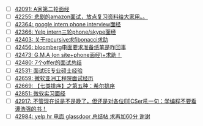 - [ ] [42091: A家第二轮面经](http://instant.1point3acres.com/thread/42091)
- [ ] [42255: 悲剧的amazon面试，放点复习资料给大家用。。](http://instant.1point3acres.com/thread/42255)
- [ ] [42364: google intern phone interview面经](http://instant.1point3acres.com/thread/42364)
- [ ] [42366: Yelp intern三轮phone/skype面经](http://instant.1point3acres.com/thread/42366)
- [ ] [42403: 关于recursive求fibonacci求助](http://instant.1point3acres.com/thread/42403)
- [ ] [42456: bloomberg电面要求准备纸笔是咋回事](http://instant.1point3acres.com/thread/42456)
- [ ] [42473: G,M,A (on site+phone面经)+求助！](http://instant.1point3acres.com/thread/42473)
- [ ] [42480: 7个offer的面试总结](http://instant.1point3acres.com/thread/42480)
- [ ] [42531: 面试EE专业硕士经验](http://instant.1point3acres.com/thread/42531)
- [ ] [42659: 微软亚洲工程院面试经历](http://instant.1point3acres.com/thread/42659)
- [ ] [42669: 【七类排序】之第五种：希尔排序](http://instant.1point3acres.com/thread/42669)
- [ ] [42851: 微软实习面经](http://instant.1point3acres.com/thread/42851)
- [ ] [42917: 不管现在说是不是晚了，但还是对各位EECSer吼一句：学编程不要看谭浩强的书！](http://instant.1point3acres.com/thread/42917)
- [ ] [42984: yelp hr 电面 glassdoor 总结帖 求再加60分 谢谢](http://instant.1point3acres.com/thread/42984)
